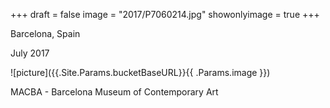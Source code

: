 +++
draft = false
image = "2017/P7060214.jpg"
showonlyimage = true
+++

Barcelona, Spain

July 2017
<!--more-->
![picture]({{.Site.Params.bucketBaseURL}}{{ .Params.image }})

MACBA - Barcelona Museum of Contemporary Art

